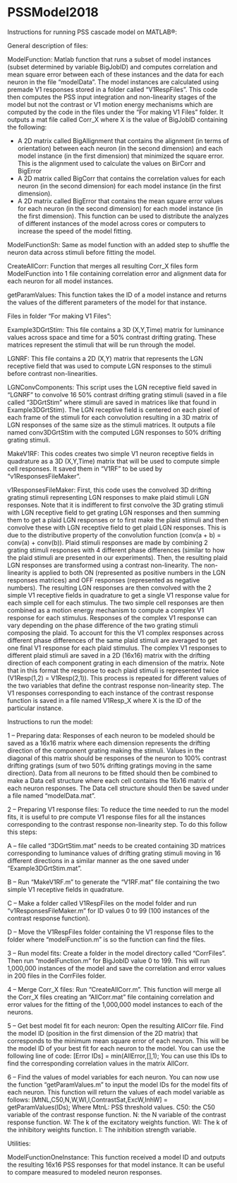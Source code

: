 # PSSModel2018
Instructions for running PSS cascade model on MATLAB®:


General description of files:


ModelFunction: 
Matlab function that runs a subset of model instances (subset determined by variable BigJobID) and computes correlation and mean square error between each of these instances and the data for each neuron in the file “modelData”.  The model instances are calculated using premade V1 responses stored in a folder called “V1RespFiles”. This code then computes the PSS input integration and non-linearity stages of the model but not the contrast or V1 motion energy mechanisms which are computed by the code in the files under the “For making V1 Files” folder. It outputs a mat file called Corr_X where X is the value of BigJobID containing the following:
-	A 2D matrix called BigAllignment that contains the alignment (in terms of orientation) between each neuron (in the second dimension) and each model instance (in the first dimension) that minimized the square error. This is the alignment used to calculate the values on BirCorr and BigError
-	A 2D matrix called BigCorr that contains the correlation values for each neuron (in the second dimension) for each model instance (in the first dimension).
-	A 2D matrix called BigError that contains the mean square error values for each neuron (in the second dimension) for each model instance (in the first dimension).
This function can be used to distribute the analyzes of different instances of the model across cores or computers to increase the speed of the model fitting.

ModelFunctionSh:
Same as model function with an added step to shuffle the neuron data across stimuli before fitting the model. 

CreateAllCorr:
Function that merges all resulting Corr_X files form ModelFunction into 1 file containing correlation error and alignment data for each neuron for all model instances.

getParamValues:
This function takes the ID of a model instance and returns the values of the different parameters of the model for that instance.


Files in folder “For making V1 Files”:


Example3DGrtStim:
This file contains a 3D (X,Y,Time) matrix for luminance values across space and time for a 50% contrast drifting grating. These matrices represent the stimuli that will be run through the model.

LGNRF:
This file contains a 2D (X,Y) matrix that represents the LGN receptive field that was used to compute LGN responses to the stimuli before contrast non-linearities.

LGNConvComponents:
This script uses the LGN receptive field saved in “LGNRF” to convolve 16 50% contrast drifting grating stimuli (saved in a file called “3DGrtStim” where stimuli are saved in matrices like that found in Example3DGrtStim). The LGN receptive field is centered on each pixel of each frame of the stimuli for each convolution resulting in a 3D matrix of LGN responses of the same size as the stimuli matrices. It outputs a file named conv3DGrtStim with the computed LGN responses to 50% drifting grating stimuli.

MakeV1RF:
This codes creates two simple V1 neuron receptive fields in quadrature as a 3D (X,Y,Time) matrix that will be used to compute simple cell responses. It saved them in “V1RF” to be used by “v1ResponsesFileMaker”.

v1ResponsesFileMaker:
First, this code uses the convolved 3D drifting grating stimuli representing LGN responses to make plaid stimuli LGN responses. Note that it is indifferent to first convolve the 3D grating stimuli with LGN receptive field to get grating LGN responses and then summing them to get a plaid LGN responses or to first make the plaid stimuli and then convolve these with LGN receptive field to get plaid LGN responses. This is due to the distributive property of the convolution function (conv(a + b) = conv(a) + conv(b)). Plaid stimuli responses are made by combining 2 grating stimuli responses with 4 different phase differences (similar to how the plaid stimuli are presented in our experiments).
Then, the resulting plaid LGN responses are transformed using a contrast non-linearity. The non-linearity is applied to both ON (represented as positive numbers in the LGN responses matrices) and OFF responses (represented as negative numbers).
The resulting LGN responses are then convolved with the 2 simple V1 receptive fields in quadrature to get a single V1 response value for each simple cell for each stimulus. The two simple cell responses are then combined as a motion energy mechanism to compute a complex V1 response for each stimulus. Responses of the complex V1 response can vary depending on the phase difference of the two grating stimuli composing the plaid. To account for this the V1 complex responses across different phase differences of the same plaid stimuli are averaged to get one final V1 response for each plaid stimulus. The complex V1 responses to different plaid stimuli are saved in a 2D (16x16) matrix with the drifting direction of each component grating in each dimension of the matrix. Note that in this format the response to each plaid stimuli is represented twice (V1Resp(1,2) = V1Resp(2,1)). 
This process is repeated for different values of the two variables that define the contrast response non-linearity step. The V1 responses corresponding to each instance of the contrast response function is saved in a file named V1Resp_X where X is the ID of the particular instance.


Instructions to run the model:


1 – Preparing data:
Responses of each neuron to be modeled should be saved as a 16x16 matrix where each dimension represents the drifting direction of the component grating making the stimuli. Values in the diagonal of this matrix should be responses of the neuron to 100% contrast drifting gratings (sum of two 50% drifting gratings moving in the same direction). Data from all neurons to be fitted should then be combined to make a Data cell structure where each cell contains the 16x16 matrix of each neuron responses. The Data cell structure should then be saved under a file named “modelData.mat”.

2 – Preparing V1 response files:
To reduce the time needed to run the model fits, it is useful to pre compute V1 response files for all the instances corresponding to the contrast response non-linearity step. To do this follow this steps:

A – file called “3DGrtStim.mat” needs to be created containing 3D matrices corresponding to luminance values of drifting grating stimuli moving in 16 different directions in a similar manner as the one saved under “Example3DGrtStim.mat”. 

B – Run “MakeV1RF.m” to generate the “V1RF.mat” file containing the two simple V1 receptive fields in quadrature.

C – Make a folder called V1RespFiles on the model folder and run “v1ResponsesFileMaker.m” for ID values 0 to 99 (100 instances of the contrast response function).

D – Move the V1RespFiles folder containing the V1 response files to the folder where “modelFunction.m” is so the function can find the files.

3 – Run model fits:
Create a folder in the model directory called “CorrFiles”. Then run “modelFunction.m” for BigJobID value 0 to 199. This will run 1,000,000 instances of the model and save the correlation and error values in 200 files in the CorrFiles folder.

4 – Merge Corr_X files:
Run “CreateAllCorr.m”. This function will merge all the Corr_X files creating an “AllCorr.mat” file containing correlation and error values for the fitting of the 1,000,000 model instances to each of the neurons.

5 – Get best model fit for each neuron:
Open the resulting AllCorr file. Find the model ID (position in the first dimension of the 2D matrix) that corresponds to the minimum mean square error of each neuron. This will be the model ID of your best fit for each neuron to the model. You can use the following line of code:
[Error IDs] = min(AllError,[],1);
You can use this IDs to find the corresponding correlation values in the matrix AllCorr. 

6 – Find the values of model variables for each neuron.
You can now use the function “getParamValues.m” to input the model IDs for the model fits of each neuron. This function will return the values of each model variable as follows:
[MtNL,C50,N,W,WI,I,ContrastSat,ExcW,InhW] = getParamValues(IDs);
Where MtnL: PSS threshold values. C50: the C50 variable of the contrast response function. N: the N variable of the contrast response function. W: The k of the excitatory weights function. WI: The k of the inhibitory weights function. I: The inhibition strength variable. 


Utilities:


ModelFunctionOneInstance:
This function received a model ID and outputs the resulting 16x16 PSS responses for that model instance. It can be useful to compare measured to modeled neuron responses.
